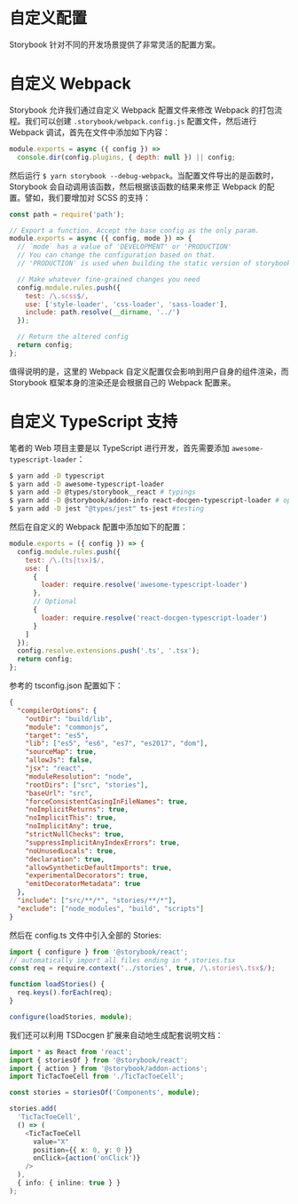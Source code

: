 # 自定义配置

Storybook 针对不同的开发场景提供了非常灵活的配置方案。

# 自定义 Webpack

Storybook 允许我们通过自定义 Webpack 配置文件来修改 Webpack 的打包流程。我们可以创建 `.storybook/webpack.config.js` 配置文件，然后进行 Webpack 调试，首先在文件中添加如下内容：

```js
module.exports = async ({ config }) =>
  console.dir(config.plugins, { depth: null }) || config;
```

然后运行 `$ yarn storybook --debug-webpack`。当配置文件导出的是函数时，Storybook 会自动调用该函数，然后根据该函数的结果来修正 Webpack 的配置。譬如，我们要增加对 SCSS 的支持：

```js
const path = require('path');

// Export a function. Accept the base config as the only param.
module.exports = async ({ config, mode }) => {
  // `mode` has a value of 'DEVELOPMENT' or 'PRODUCTION'
  // You can change the configuration based on that.
  // 'PRODUCTION' is used when building the static version of storybook.

  // Make whatever fine-grained changes you need
  config.module.rules.push({
    test: /\.scss$/,
    use: ['style-loader', 'css-loader', 'sass-loader'],
    include: path.resolve(__dirname, '../')
  });

  // Return the altered config
  return config;
};
```

值得说明的是，这里的 Webpack 自定义配置仅会影响到用户自身的组件渲染，而 Storybook 框架本身的渲染还是会根据自己的 Webpack 配置来。

# 自定义 TypeScript 支持

笔者的 Web 项目主要是以 TypeScript 进行开发，首先需要添加 `awesome-typescript-loader`：

```sh
$ yarn add -D typescript
$ yarn add -D awesome-typescript-loader
$ yarn add -D @types/storybook__react # typings
$ yarn add -D @storybook/addon-info react-docgen-typescript-loader # optional but recommended
$ yarn add -D jest "@types/jest" ts-jest #testing
```

然后在自定义的 Webpack 配置中添加如下的配置：

```js
module.exports = ({ config }) => {
  config.module.rules.push({
    test: /\.(ts|tsx)$/,
    use: [
      {
        loader: require.resolve('awesome-typescript-loader')
      },
      // Optional
      {
        loader: require.resolve('react-docgen-typescript-loader')
      }
    ]
  });
  config.resolve.extensions.push('.ts', '.tsx');
  return config;
};
```

参考的 tsconfig.json 配置如下：

```json
{
  "compilerOptions": {
    "outDir": "build/lib",
    "module": "commonjs",
    "target": "es5",
    "lib": ["es5", "es6", "es7", "es2017", "dom"],
    "sourceMap": true,
    "allowJs": false,
    "jsx": "react",
    "moduleResolution": "node",
    "rootDirs": ["src", "stories"],
    "baseUrl": "src",
    "forceConsistentCasingInFileNames": true,
    "noImplicitReturns": true,
    "noImplicitThis": true,
    "noImplicitAny": true,
    "strictNullChecks": true,
    "suppressImplicitAnyIndexErrors": true,
    "noUnusedLocals": true,
    "declaration": true,
    "allowSyntheticDefaultImports": true,
    "experimentalDecorators": true,
    "emitDecoratorMetadata": true
  },
  "include": ["src/**/*", "stories/**/*"],
  "exclude": ["node_modules", "build", "scripts"]
}
```

然后在 config.ts 文件中引入全部的 Stories:

```ts
import { configure } from '@storybook/react';
// automatically import all files ending in *.stories.tsx
const req = require.context('../stories', true, /\.stories\.tsx$/);

function loadStories() {
  req.keys().forEach(req);
}

configure(loadStories, module);
```

我们还可以利用 TSDocgen 扩展来自动地生成配套说明文档：

```ts
import * as React from 'react';
import { storiesOf } from '@storybook/react';
import { action } from '@storybook/addon-actions';
import TicTacToeCell from './TicTacToeCell';

const stories = storiesOf('Components', module);

stories.add(
  'TicTacToeCell',
  () => (
    <TicTacToeCell
      value="X"
      position={{ x: 0, y: 0 }}
      onClick={action('onClick')}
    />
  ),
  { info: { inline: true } }
);
```
